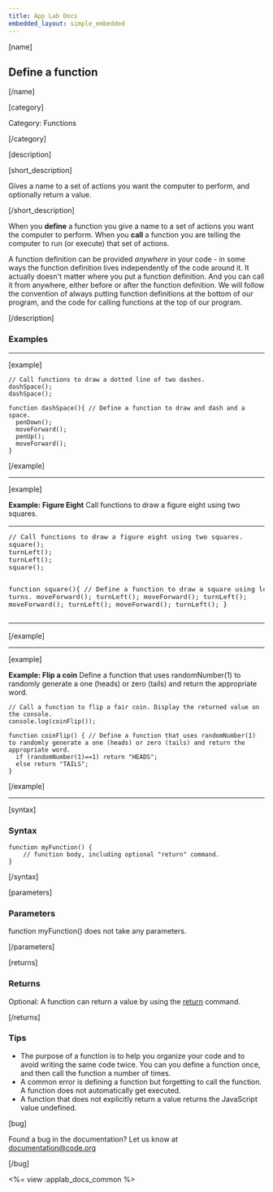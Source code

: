```yaml
---
title: App Lab Docs
embedded_layout: simple_embedded
---
```


[name]

## Define a function

[/name]

[category]

Category: Functions

[/category]

[description]

[short_description]

Gives a name to a set of actions you want the computer to perform, and optionally return a value.

[/short_description]

When you **define** a function you give a name to a set of actions you want the computer to perform. When you **call** a function you are telling the computer to run (or execute) that set of actions. 

A function definition can be provided *anywhere* in your code - in some ways the function definition lives independently of the code around it. It actually doesn't matter where you put a function definition. And you can call it from anywhere, either before or after the function definition.  We will follow the convention of always putting function definitions at the bottom of our program, and the code for calling functions at the top of our program.

[/description]

### Examples
____________________________________________________
[example]

```
// Call functions to draw a dotted line of two dashes.
dashSpace();
dashSpace();

function dashSpace(){ // Define a function to draw and dash and a space.
  penDown();
  moveForward();
  penUp();
  moveForward();
}
```
[/example]
____________________________________________________
[example]

**Example: Figure Eight** Call functions to draw a figure eight using two squares.

<table>
<tr>
<td style="border-style:none; width:90%; padding:0px">
<pre>
// Call functions to draw a figure eight using two squares.
square();
turnLeft();
turnLeft();
square();

function square(){ // Define a function to draw a square using left turns.
	moveForward();
	turnLeft();
	moveForward();
	turnLeft();
	moveForward();
	turnLeft();
	moveForward();
	turnLeft();
}
</pre>
</td>
<td style="border-style:none; width:10%; padding:0px">
<img src='https://images.code.org/9632aa931889133f245df1a1b85408ab-image-1445612030986.gif'>
</td>
</tr>
</table>

[/example]
____________________________________________________
[example]

**Example: Flip a coin** Define a function that uses randomNumber(1) to randomly generate a one (heads) or zero (tails) and return the appropriate word.

```
// Call a function to flip a fair coin. Display the returned value on the console.
console.log(coinFlip());

function coinFlip() { // Define a function that uses randomNumber(1) to randomly generate a one (heads) or zero (tails) and return the appropriate word.
  if (randomNumber(1)==1) return "HEADS";
  else return "TAILS";
}
```

[/example]
____________________________________________________
[syntax]

### Syntax

```
function myFunction() {
    // function body, including optional "return" command.
}
```

[/syntax]

[parameters]

### Parameters
function myFunction() does not take any parameters.

[/parameters]

[returns]

### Returns
Optional: A function can return a value by using the [return](/applab/docs/return) command.

[/returns]

### Tips
- The purpose of a function is to help you organize your code and to avoid writing the same code twice. You can you define a function once, and then call the function a number of times.
- A common error is defining a function but forgetting to call the function. A function does not automatically get executed.
- A function that does not explicitly return a value returns the JavaScript value undefined.

[bug]

Found a bug in the documentation? Let us know at documentation@code.org

[/bug]

<%= view :applab_docs_common %>
